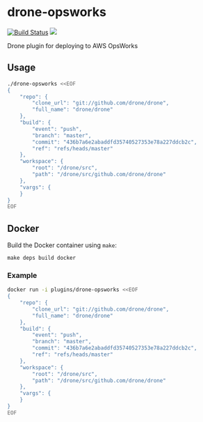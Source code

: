 # drone-opsworks

[![Build Status](http://beta.drone.io/api/badges/drone-plugins/drone-opsworks/status.svg)](http://beta.drone.io/drone-plugins/drone-opsworks)
[![](https://badge.imagelayers.io/plugins/drone-opsworks:latest.svg)](https://imagelayers.io/?images=plugins/drone-opsworks:latest 'Get your own badge on imagelayers.io')

Drone plugin for deploying to AWS OpsWorks

## Usage

```sh
./drone-opsworks <<EOF
{
    "repo": {
        "clone_url": "git://github.com/drone/drone",
        "full_name": "drone/drone"
    },
    "build": {
        "event": "push",
        "branch": "master",
        "commit": "436b7a6e2abaddfd35740527353e78a227ddcb2c",
        "ref": "refs/heads/master"
    },
    "workspace": {
        "root": "/drone/src",
        "path": "/drone/src/github.com/drone/drone"
    },
    "vargs": {
    }
}
EOF
```

## Docker

Build the Docker container using `make`:

```
make deps build docker
```

### Example

```sh
docker run -i plugins/drone-opsworks <<EOF
{
    "repo": {
        "clone_url": "git://github.com/drone/drone",
        "full_name": "drone/drone"
    },
    "build": {
        "event": "push",
        "branch": "master",
        "commit": "436b7a6e2abaddfd35740527353e78a227ddcb2c",
        "ref": "refs/heads/master"
    },
    "workspace": {
        "root": "/drone/src",
        "path": "/drone/src/github.com/drone/drone"
    },
    "vargs": {
    }
}
EOF
```
